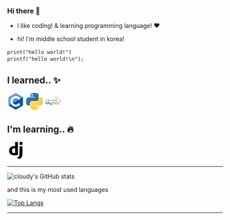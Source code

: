 ### Hi there 👋





  * l like coding! & learning programming language!   ♥

   * hi! l'm middle school student in korea!



   ```
   print("hello world!")
   printf("hello world!\n");
   ```


## l learned.. ✨

  <img src="https://github.com/cloudyON/cloudyON/blob/main/c (1).png" width="40" height="40"> <img src="https://github.com/cloudyON/cloudyON/blob/main/python (1).png" width="40" height="40"> <img src="https://github.com/cloudyON/cloudyON/blob/main/mysql (1).png" width="40" height="40">









## l'm learning.. 🔥

  <img src="https://github.com/cloudyON/cloudyON/blob/main/django.svg" width="40" height="40">




------------------------------------------

![cloudy's GitHub stats](https://github-readme-stats.vercel.app/api?username=cloudyON&show_icons=true&theme=tokyonight)

and this is my most used languages

[![Top Langs](https://github-readme-stats.vercel.app/api/top-langs/?username=cloudyOn&layout=compact)](https://github.com/anuraghazra/github-readme-stats)


------------------------------------------
